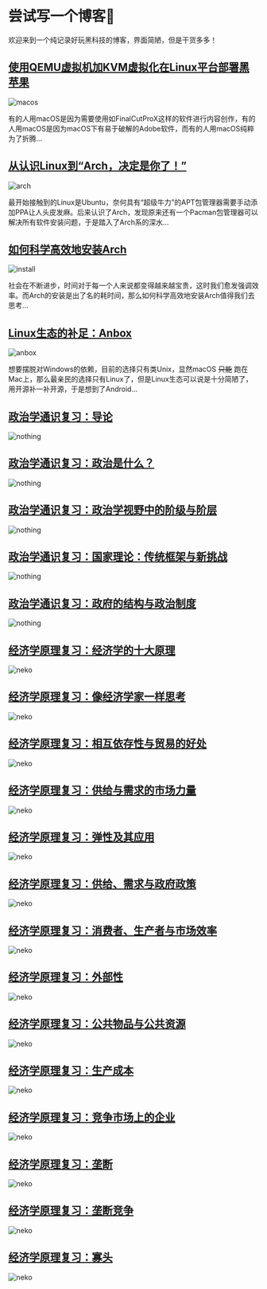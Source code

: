 # 尝试写一个博客💌

欢迎来到一个纯记录好玩黑科技的博客，界面简陋，但是干货多多！

## [使用QEMU虚拟机加KVM虚拟化在Linux平台部署黑苹果](./macos.md)

![macos](./img/macos.png)

有的人用macOS是因为需要使用如FinalCutProX这样的软件进行内容创作，有的人用macOS是因为macOS下有易于破解的Adobe软件，而有的人用macOS纯粹为了折腾...

## [从认识Linux到“Arch，决定是你了！”](./arch.md)

![arch](./img/arch.png)

最开始接触到的Linux是Ubuntu，奈何具有“超级牛力”的APT包管理器需要手动添加PPA让人头皮发麻。后来认识了Arch，发现原来还有一个Pacman包管理器可以解决所有软件安装问题，于是踏入了Arch系的深水...

## [如何科学高效地安装Arch](./install.md)

![install](./img/install.png)

社会在不断进步，时间对于每一个人来说都变得越来越宝贵，这时我们愈发强调效率。而Arch的安装是出了名的耗时间，那么如何科学高效地安装Arch值得我们去思考...

## [Linux生态的补足：Anbox](./anbox.md)

![anbox](./img/anbox.png)

想要摆脱对Windows的依赖，目前的选择只有类Unix，显然macOS ~~只能~~ 跑在Mac上，那么最亲民的选择只有Linux了，但是Linux生态可以说是十分简陋了，用开源补一补开源，于是想到了Android...

## [政治学通识复习：导论](./导论.md)

![nothing](./img/nothing.png)

## [政治学通识复习：政治是什么？](./政治是什么.md)

![nothing](./img/nothing.png)

## [政治学通识复习：政治学视野中的阶级与阶层](./政治学视野中的阶级与阶层.md)

![nothing](./img/nothing.png)

## [政治学通识复习：国家理论：传统框架与新挑战](./国家理论.md)

![nothing](./img/nothing.png)

## [政治学通识复习：政府的结构与政治制度](./政府结构与政治制度.md)

![nothing](./img/nothing.png)

## [经济学原理复习：经济学的十大原理](./经济学的十大原理.md)

![neko](./img/neko.jpg)

## [经济学原理复习：像经济学家一样思考](./像经济学家一样思考.md)

![neko](./img/neko.jpg)

## [经济学原理复习：相互依存性与贸易的好处](./相互依存性与贸易的好处.md)

![neko](./img/neko.jpg)

## [经济学原理复习：供给与需求的市场力量](./供给与需求的市场力量.md)

![neko](./img/neko.jpg)

## [经济学原理复习：弹性及其应用](./弹性及其应用.md)

![neko](./img/neko.jpg)

## [经济学原理复习：供给、需求与政府政策](./供给、需求与政府政策.md)

![neko](./img/neko.jpg)

## [经济学原理复习：消费者、生产者与市场效率](./消费者、生产者与市场效率.md)

![neko](./img/neko.jpg)

## [经济学原理复习：外部性](./外部性.md)

![neko](./img/neko.jpg)

## [经济学原理复习：公共物品与公共资源](./公共物品与公共资源.md)

![neko](./img/neko.jpg)

## [经济学原理复习：生产成本](./生产成本.md)

![neko](./img/neko.jpg)

## [经济学原理复习：竞争市场上的企业](./竞争市场上的企业.md)

![neko](./img/neko.jpg)

## [经济学原理复习：垄断](./垄断.md)

![neko](./img/neko.jpg)

## [经济学原理复习：垄断竞争](./垄断竞争.md)

![neko](./img/neko.jpg)

## [经济学原理复习：寡头](./寡头.md)

![neko](./img/neko.jpg)
